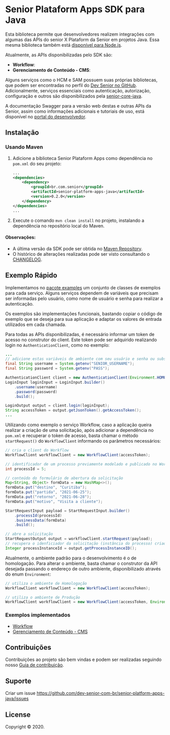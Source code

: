 # Senior Plataform Apps SDK para Java

Esta biblioteca permite que desenvolvedores realizem integrações com algumas das APIs do senior X Plataform da Senior em projetos Java. Essa mesma biblioteca também está [disponível para Node.js](https://github.com/dev-senior-com-br/senior-platform-apps-node).

Atualmente, as APIs disponibilizadas pelo SDK são:
- **Workflow**: 
- **Gerenciamento de Conteúdo - CMS**: 

Alguns serviços como o HCM e SAM possuem suas próprias bibliotecas, que podem ser encontradas no perfil do [Dev Senior no GitHub](https://github.com/dev-senior-com-br). Adicionalmente, serviços essenciais como autenticação,  autorização, configuração e outros são disponibilizados pela [senior-core-java](https://github.com/dev-senior-com-br/senior-core-java).

A documentação Swagger para a versão web destas e outras APIs da Senior, assim como informações adicionais e tutoriais de uso, está disponível no [portal do desenvolvedor](https://dev.senior.com.br).

## Instalação

### Usando Maven
1. Adicione a biblioteca Senior Plataform Apps como dependência no `pom.xml` do seu projeto:
    ```xml
    ...
    <dependencies>
        <dependency>
            <groupId>br.com.senior</groupId>
            <artifactId>senior-platform-apps-java</artifactId>
            <version>0.2.0</version>
        </dependency>
    </dependencies>
    ...
    ```
2. Execute o comando `mvn clean install` no projeto, instalando a dependência no repositório local do Maven.

#### Observações:
- A última versão da SDK pode ser obtida no [Maven Repository](https://mvnrepository.com/artifact/br.com.senior/senior-platform-apps-java).
-  O histórico de alterações realizadas pode ser visto consultando o [CHANGELOG](./CHANGELOG.md). 

## Exemplo Rápido

Implementamos no [pacote examples](./examples/src/main/java/br/com/senior/plataform) um conjunto de classes de exemplos para cada serviço. Alguns serviços dependem de variáveis que precisam ser informadas pelo usuário, como nome de usuário e senha para realizar a autenticação.

Os exemplos são implementações funcionais, bastando copiar o código de exemplo que se deseja para sua aplicação e adaptar os valores de entrada utilizados em cada chamada.

Para todas as APIs disponibilizadas, é necessário informar um token de acesso no construtor do client. Este token pode ser adquirido realizando login no `AuthenticationClient`, como no exemplo:
```java
...
// adicione estas variáveis de ambiente com seu usuário e senha ou substitua seus valores aqui
final String username = System.getenv("SENIOR_USERNAME");
final String password = System.getenv("PASS");

AuthenticationClient client = new AuthenticationClient(Environment.HOMOLOG);
LoginInput loginInput = LoginInput.builder()
    .username(username)
    .password(password)
    .build();

LoginOutput output = client.login(loginInput);
String accessToken = output.getJsonToken().getAccessToken();
...
``` 

Utilizando como exemplo o serviço Workflow, caso a aplicação queira realizar a criação de uma solicitação, após adicionar a dependência no `pom.xml` e recuperar o token de acesso, basta chamar o método `startRequest()` do `WorkflowClient` informando os parâmetros necessários:

```java
// cria o client do Workflow
WorkflowClient workflowClient = new WorkflowClient(accessToken);

// identificador de um processo previamente modelado e publicado no Workflow
int processId = 5;

// conteúdo do formulário de abertura da solicitação
Map<String, Object> formData = new HashMap<>();
formData.put("destino", "Curitiba");
formData.put("partida", "2021-06-25");
formData.put("retorno", "2021-06-28");
formData.put("motivo", "Visita a cliente");

StartRequestInput payload = StartRequestInput.builder()
    .processId(processId)
    .businessData(formData)
    .build();

// abre a solicitação
StartRequestOutput output = workflowClient.startRequest(payload);
// recupera o idenficiador da solicitação (instância do processo) criada
Integer processInstanceId = output.getProcessInstanceID();
```

Atualmente, o ambiente padrão para o desenvolvimento é o de homologação.
Para alterar o ambiente, basta chamar o construtor da API desejada passando o endereço de outro ambiente, disponibilizado através do enum `Environment`:

```java
// utiliza o ambiente de Homologação
WorkflowClient workflowClient = new WorkflowClient(accessToken);

// utiliza o ambiente de Produção
WorkflowClient workflowClient = new WorkflowClient(accessToken, Environment.PROD);
```

### Exemplos implementados

- [Workflow](examples/src/main/java/br/com/senior/plataform/workflow/WorkflowClientExample.java)
- [Gerenciamento de Conteúdo - CMS](examples/src/main/java/br/com/senior/plataform/cms/CmsClientExample.java)

## Contribuições

Contribuições ao projeto são bem vindas e podem ser realizadas seguindo nosso [Guia de contribuição](https://dev.senior.com.br/guia-de-contribuicao/).

## Suporte

Criar um issue https://github.com/dev-senior-com-br/senior-platform-apps-java/issues

## License

Copyright © 2020.
